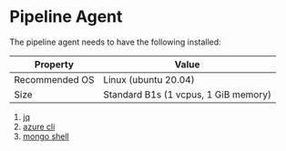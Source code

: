 # Pipeline Agent

The pipeline agent needs to have the following installed:

|Property|Value|
|--|--|
|Recommended OS|Linux (ubuntu 20.04)|
|Size|Standard B1s (1 vcpus, 1 GiB memory)|

1. [jq](https://stedolan.github.io/jq/download/)
1. [azure cli](https://docs.microsoft.com/en-us/cli/azure/install-azure-cli-linux?pivots=apt)
1. [mongo shell](https://docs.mongodb.com/mongodb-shell/install/)
 